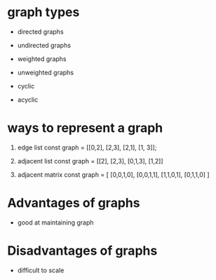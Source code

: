# graph types

- directed graphs
- undirected graphs

- weighted graphs
- unweighted graphs

- cyclic
- acyclic

# ways to represent a graph

1. edge list
   const graph = [[0,2], [2,3], [2,1], [1, 3]];

2. adjacent list
   const graph = [[2], [2,3], [0,1,3], [1,2]]

3. adjacent matrix
   const graph = [
   [0,0,1,0],
   [0,0,1,1],
   [1,1,0,1],
   [0,1,1,0]
   ]

# Advantages of graphs

- good at maintaining graph

# Disadvantages of graphs

- difficult to scale
